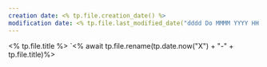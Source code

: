 ```yaml
---
creation date: <% tp.file.creation_date() %>
modification date: <% tp.file.last_modified_date("dddd Do MMMM YYYY HH:mm:ss") %>
---
```

<% tp.file.title %>
`<% await tp.file.rename(tp.date.now("X") + "-" + tp.file.title)%>
